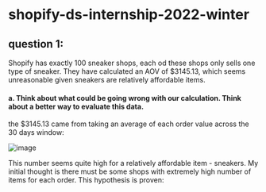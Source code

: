# shopify-ds-internship-2022-winter
## question 1:
Shopify has exactly 100 sneaker shops, each od these shops only sells one type of sneaker. They have calculated an AOV of $3145.13, which seems unreasonable given sneakers are relatively affordable items.

#### a. Think about what could be going wrong with our calculation. Think about a better way to evaluate this data. 
the $3145.13 came from taking an average of each order value across the 30 days window:

![image](https://user-images.githubusercontent.com/19338756/133838146-60df8bdf-7a1b-4c16-8cd3-59dbcbb0947c.png)

This number seems quite high for a relatively affordable item - sneakers. My initial thought is there must be some shops with extremely high number of items for each order.
This hypothesis is proven:

